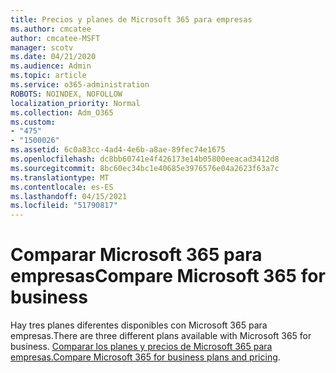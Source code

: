 ```yaml
---
title: Precios y planes de Microsoft 365 para empresas
ms.author: cmcatee
author: cmcatee-MSFT
manager: scotv
ms.date: 04/21/2020
ms.audience: Admin
ms.topic: article
ms.service: o365-administration
ROBOTS: NOINDEX, NOFOLLOW
localization_priority: Normal
ms.collection: Adm_O365
ms.custom:
- "475"
- "1500026"
ms.assetid: 6c0a83cc-4ad4-4e6b-a8ae-89fec74e1675
ms.openlocfilehash: dc8bb60741e4f426173e14b05800eeacad3412d8
ms.sourcegitcommit: 8bc60ec34bc1e40685e3976576e04a2623f63a7c
ms.translationtype: MT
ms.contentlocale: es-ES
ms.lasthandoff: 04/15/2021
ms.locfileid: "51790817"
---
```

# <a name="compare-microsoft-365-for-business"></a><span data-ttu-id="d7b4a-102">Comparar Microsoft 365 para empresas</span><span class="sxs-lookup"><span data-stu-id="d7b4a-102">Compare Microsoft 365 for business</span></span>

<span data-ttu-id="d7b4a-103">Hay tres planes diferentes disponibles con Microsoft 365 para empresas.</span><span class="sxs-lookup"><span data-stu-id="d7b4a-103">There are three different plans available with Microsoft 365 for business.</span></span> <span data-ttu-id="d7b4a-104">[Comparar los planes y precios de Microsoft 365 para empresas.](https://products.office.com/compare-all-microsoft-office-products?tab=2)</span><span class="sxs-lookup"><span data-stu-id="d7b4a-104">[Compare Microsoft 365 for business plans and pricing](https://products.office.com/compare-all-microsoft-office-products?tab=2).</span></span>  